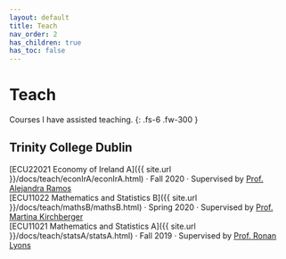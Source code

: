 ```yaml
---
layout: default
title: Teach
nav_order: 2
has_children: true
has_toc: false
---
```


# Teach

Courses I have assisted teaching.
{: .fs-6 .fw-300 }

## Trinity College Dublin

[ECU22021 Economy of Ireland A]({{ site.url }}/docs/teach/econIrA/econIrA.html) · Fall 2020 · Supervised by [Prof. Alejandra Ramos](https://sites.google.com/site/alejandraramosmoreno)<br/>
[ECU11022 Mathematics and Statistics B]({{ site.url }}/docs/teach/mathsB/mathsB.html) · Spring 2020 · Supervised by [Prof. Martina Kirchberger](https://sites.google.com/site/mkirchberger/home)<br/>
[ECU11021 Mathematics and Statistics A]({{ site.url }}/docs/teach/statsA/statsA.html) · Fall 2019 · Supervised by [Prof. Ronan Lyons](https://twitter.com/ronanlyons/)


